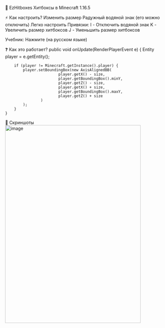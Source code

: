 🔌 EzHitboxes
Хитбоксы в Minecraft 1.16.5

⚡ Как настроить?
Изменить размер
Радужный водяной знак (его можно отключить)
Легко настроить
Привязки:
I - Отключить водяной знак
K - Увеличить размер хитбоксов
J - Уменьшить размер хитбоксов

Учебник: Нажмите (на русском языке)

❓ Как это работает?
    public void onUpdate(RenderPlayerEvent e) {
        Entity player = e.getEntity();
        
        if (player != Minecraft.getInstance().player) {
            player.setBoundingBox(new AxisAlignedBB(
                            player.getX() - size,
                            player.getBoundingBox().minY,
                            player.getZ() - size,
                            player.getX() + size,
                            player.getBoundingBox().maxY,
                            player.getZ() + size
                    )
            );
        }
    }
📱 Скриншоты
<img width="437" height="639" alt="image" src="https://github.com/user-attachments/assets/b08372ba-546a-4f89-8866-4e832dd0ae66" />
